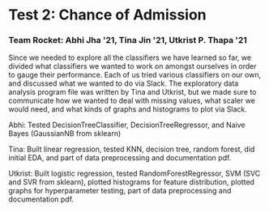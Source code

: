 # Test 2: Chance of Admission
### Team Rocket: Abhi Jha '21, Tina Jin '21, Utkrist P. Thapa '21

Since we needed to explore all the classifiers we have learned so far, we divided what classifiers we wanted to work on amongst ourselves in order to gauge their performance. Each of us tried various classifiers on our own, and discussed what we wanted to do via Slack. The exploratory data analysis program file was written by Tina and Utkrist, but we made sure to communicate how we wanted to deal with missing values, what scaler we would need, and what kinds of graphs and histograms to plot via Slack.

Abhi: Tested DecisionTreeClassifier, DecisionTreeRegressor, and Naive Bayes (GaussianNB from sklearn)

Tina: Built linear regression, tested KNN, decision tree, random forest, did initial EDA, and part of data preprocessing and documentation pdf.

Utkrist: Built logistic regression, tested RandomForestRegressor, SVM (SVC and SVR from sklearn), plotted histograms for feature distribution, plotted graphs for hyperparameter testing, part of data preprocessing and documentation pdf. 
